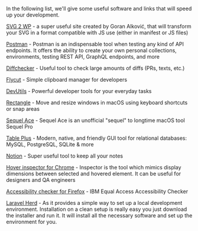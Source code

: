 In the following list, we'll give some useful software and links that will speed up your development.

[SVG 2 WP](https://svg-2-wp.goranalkovic.com/) - a super useful site created by Goran Alković, that will transform your SVG in a format compatible with JS use (either in manifest or JS files)

[Postman](https://www.postman.com/) - Postman is an indispensable tool when testing any kind of API endpoints. It offers the ability to create your own personal collections, environments, testing REST API, GraphQL endpoints, and more

[Diffchecker](https://www.diffchecker.com/) - Useful tool to check large amounts of diffs (PRs, texts, etc.)

[Flycut](https://apps.apple.com/us/app/flycut-clipboard-manager/id442160987?mt=12) - Simple clipboard manager for developers

[DevUtils](https://devutils.app/) - Powerful developer tools for your everyday tasks

[Rectangle](https://rectangleapp.com/) - Move and resize windows in macOS using keyboard shortcuts or snap areas

[Sequel Ace](https://apps.apple.com/us/app/sequel-ace/id1518036000?mt=12) - Sequel Ace is an unofficial "sequel" to longtime macOS tool Sequel Pro

[Table Plus](https://tableplus.com/) - Modern, native, and friendly GUI tool for relational databases: MySQL, PostgreSQL, SQLite & more

[Notion](https://www.notion.so/) - Super useful tool to keep all your notes

[Hover inspector for Chrome](https://chrome.google.com/webstore/detail/hover-inspector-like-in-z/jbhnejndccdjigppalbbiphlbaaehpln/related?hl=en) - Inspector is the tool which mimics display dimensions between selected and hovered element. It can be useful for designers and QA engineers

[Accessibility checker for Firefox](https://addons.mozilla.org/en-US/firefox/addon/accessibility-checker/) - IBM Equal Access Accessibility Checker

[Laravel Herd](https://herd.laravel.com/) - As it provides a simple way to set up a local development environment. Installation on a clean setup is really easy you just download the installer and run it. It will install all the necessary software and set up the environment for you.

